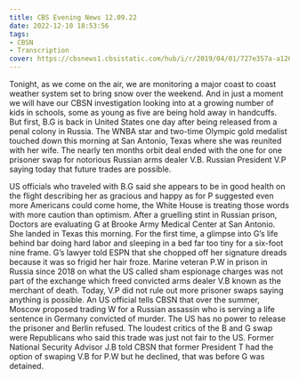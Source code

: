 ```yaml
---
title: CBS Evening News 12.09.22
date: 2022-12-10 18:53:56
tags:
- CBSN
- Transcription
cover: https://cbsnews1.cbsistatic.com/hub/i/r/2019/04/01/727e357a-a126-4138-a2c5-4d3222669d57/thumbnail/640x360/3ff2761028dc5c65cc4f07acd54bcd5c/cbsn2-logo-1920x1080.jpg
---
```

Tonight, as we come on the air, we are monitoring a major coast to coast weather system set to bring snow over the weekend. And in just a moment we will have our CBSN investigation looking into at a growing number of kids in schools, some as young as five are being hold away in handcuffs. But first, B.G is back in United States one day after being released from a penal colony in Russia. The WNBA star and two-time Olympic gold medalist touched down this morning at San Antonio, Texas where she was reunited with her wife. The nearly ten months orbit deal ended with the one for one prisoner swap for notorious Russian arms dealer V.B. Russian President V.P saying today that future trades are possible. 

US officials who traveled with B.G said she appears to be in good health on the flight describing her as gracious and happy as for P suggested even more Americans could come home, the White House is treating those words with more caution than optimism. After a gruelling stint in Russian prison, Doctors are evaluating G at Brooke Army Medical Center at San Antonio. She landed in Texas this morning. For the first time, a glimpse into G’s life behind bar doing hard labor and sleeping in a bed far too tiny for a six-foot nine frame. G’s lawyer told ESPN that she chopped off her signature dreads because it was so frigid her hair froze. Marine veteran P.W in prison in Russia since 2018 on what the US called sham espionage charges was not part of the exchange which freed convicted arms dealer V.B known as the merchant of death. Today, V.P did not rule out more prisoner swaps saying anything is possible. An US official tells CBSN that over the summer, Moscow proposed trading W for a Russian assassin who is serving a life sentence in Germany convicted of murder. The US has no power to release the prisoner and Berlin refused. The loudest critics of the B and G swap were Republicans who said this trade was just not fair to the US. Former National Security Advisor J.B told CBSN that former President T had the option of swaping V.B for P.W but he declined, that was before G was detained. 